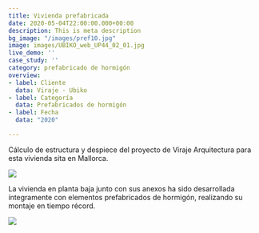 ```yaml
---
title: Vivienda prefabricada
date: 2020-05-04T22:00:00.000+00:00
description: This is meta description
bg_image: "/images/pref10.jpg"
image: images/UBIKO_web_UP44_02_01.jpg
live_demo: ''
case_study: ''
category: prefabricado de hormigón
overview:
- label: Cliente
  data: Viraje - Ubiko
- label: Categoría
  data: Prefabricados de hormigón
- label: Fecha
  data: "2020"

---
```

Cálculo de estructura y despiece del proyecto de Viraje Arquitectura para esta vivienda sita en Mallorca.

![](/images/UBIKO_web_UP44_12.jpg)

La vivienda en planta baja junto con sus anexos ha sido desarrollada íntegramente con elementos prefabricados de hormigón, realizando su montaje en tiempo récord.

![](/images/UBIKO_web_UP44_14-1.jpg)